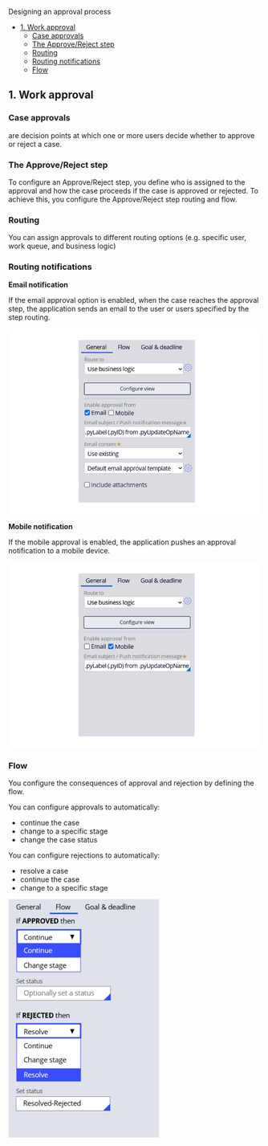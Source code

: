 Designing an approval process

- [1. Work approval](#1-work-approval)
    - [Case approvals](#case-approvals)
    - [The Approve/Reject step](#the-approvereject-step)
    - [Routing](#routing)
    - [Routing notifications](#routing-notifications)
    - [Flow](#flow)

## 1. Work approval

### Case approvals

are decision points at which one or more users decide whether to approve or reject a case.

### The Approve/Reject step

To configure an Approve/Reject step, you define who is assigned to the approval and how the case proceeds if the case is approved or rejected. To achieve this, you configure the Approve/Reject step routing and flow.

### Routing

You can assign approvals to different routing options (e.g. specific user, work queue, and business logic)

### Routing notifications

**Email notification**

If the email approval option is enabled, when the case reaches the approval step, the application sends an email to the user or users specified by the step routing.

<img src="../resources/email-notification.png" width=600>

**Mobile notification**

If the mobile approval is enabled, the application pushes an approval notification to a mobile device.

<img src="../resources/mobile-notification.png" width=600>

### Flow

You configure the consequences of approval and rejection by defining the flow.

You can configure approvals to automatically:

- continue the case
- change to a specific stage
- change the case status

You can configure rejections to automatically:

- resolve a case
- continue the case
- change to a specific stage

<img src="../resources/approve-reject.png" width=300>
